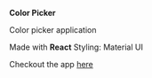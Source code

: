 **Color Picker**

Color picker application

Made with **React**
Styling: Material UI
  
  
  
Checkout the app [here](https://color-color-color.herokuapp.com/)
